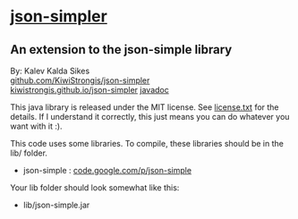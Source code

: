 [json-simpler](http://kiwistrongis.github.io/json-simpler/)
============
An extension to the json-simple library
---------------------------------------

By: Kalev Kalda Sikes  
[github.com/KiwiStrongis/json-simpler](https://github.com/KiwiStrongis/json-simpler/)  
[kiwistrongis.github.io/json-simpler](http://kiwistrongis.github.io/json-simpler/)
[javadoc](http://kiwistrongis.github.io/json-simpler/doc/)

This java library is released under the MIT license. See [license.txt](license.txt) for the details. If I understand it correctly, this just means you can do whatever you want with it :).

This code uses some libraries. To compile, these libraries should be in the lib/ folder.
 * json-simple : [code.google.com/p/json-simple](http://code.google.com/p/json-simple/)

Your lib folder should look somewhat like this:
 * lib/json-simple.jar

